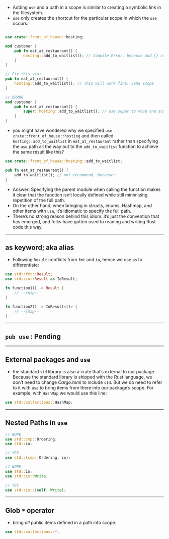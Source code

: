 - Adding `use` and a path in a scope is similar to creating a symbolic link in the filesystem.
- `use` only creates the shortcut for the particular scope in which the `use` occurs.
```rust

use crate::front_of_house::hosting;

mod customer {
    pub fn eat_at_restaurant() {
        hosting::add_to_waitlist(); // Compile Error, because mod {} is a different scope. Only same scope can use `use`
    }
}

// Fix this via:
pub fn eat_at_restaurant() {
	hosting::add_to_waitlist(); // This will work fine. Same scope
}

// ORRRR
mod customer {
    pub fn eat_at_restaurant() {
        super::hosting::add_to_waitlist(); // use super to move one scope up.
    }
}
```
- you might have wondered why we specified `use crate::front_of_house::hosting` and then called `hosting::add_to_waitlist` in `eat_at_restaurant` rather than specifying the `use` path all the way out to the `add_to_waitlist` function to achieve the same result like this?
```rust
use crate::front_of_house::hosting::add_to_waitlist;

pub fn eat_at_restaurant() {
    add_to_waitlist(); // not recommend, because: 
}
```
- Answer: Specifying the parent module when calling the function makes it clear that the function isn’t locally defined while still minimizing repetition of the full path.
- On the other hand, when bringing in structs, enums, Hashmap, and other items with `use`, it’s idiomatic to specify the full path.
- There’s no strong reason behind this idiom: it’s just the convention that has emerged, and folks have gotten used to reading and writing Rust code this way.
---
as keyword; aka alias 
---
- Following `Result` conflicts from `fmt` and `io`, hence we use `as` to differentiate:
```rust
use std::fmt::Result;
use std::io::Result as IoResult;

fn function1() -> Result {
    // --snip--
}

fn function2() -> IoResult<()> {
    // --snip--
}
```
---
`pub use` : Pending
---
---
External packages and `use`
---
- the standard `std` library is also a crate that’s external to our package. Because the standard library is shipped with the Rust language, we don’t need to change _Cargo.toml_ to include `std`. But we do need to refer to it with `use` to bring items from there into our package’s scope. For example, with `HashMap` we would use this line:

```rust
use std::collections::HashMap;
```

---
Nested Paths in `use`
---

```rust
// NOPE
use std::cmp::Ordering;
use std::io;

// YES
use std::{cmp::Ordering, io};
```

```rust
// NOPE
use std::io;
use std::io::Write;

// YES
use std::io::{self, Write};
```
---
Glob `*` operator
---
- bring _all_ public items defined in a path into scope.
```rust
use std::collections::*;
```